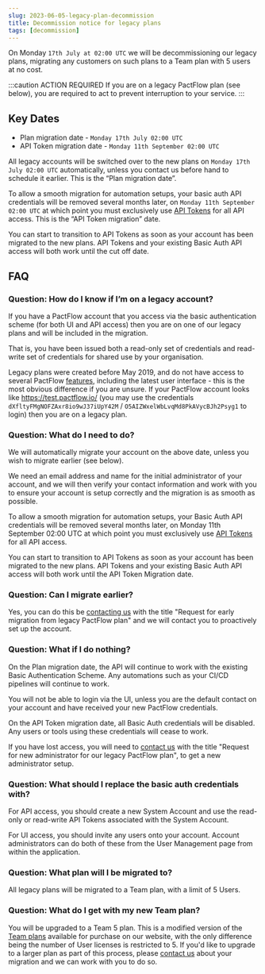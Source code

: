 ```yaml
---
slug: 2023-06-05-legacy-plan-decommission
title: Decommission notice for legacy plans
tags: [decommission]
---
```


On Monday `17th July at 02:00 UTC` we will be decommissioning our legacy plans, migrating any customers on such plans to a Team plan with 5 users at no cost.

:::caution ACTION REQUIRED
If you are on a legacy PactFlow plan (see below), you are required to act to prevent interruption to your service.
:::

## Key Dates

* Plan migration date - `Monday 17th July 02:00 UTC`
* API Token migration date - `Monday 11th September 02:00 UTC`

All legacy accounts will be switched over to the new plans on `Monday 17th July 02:00 UTC` automatically, unless you contact us before hand to schedule it earlier. This is the “Plan migration date”.

To allow a smooth migration for automation setups, your basic auth API credentials will be removed several months later, on `Monday 11th September 02:00 UTC` at which point you must exclusively use [API Tokens](/docs/user-interface/settings/api-tokens) for all API access. This is the “API Token migration” date.

You can start to transition to API Tokens as soon as your account has been migrated to the new plans. API Tokens and your existing Basic Auth API access will both work until the cut off date.

## FAQ

### Question: How do I know if I’m on a legacy account?

If you have a PactFlow account that you access via the basic authentication scheme (for both UI and API access) then you are on one of our legacy plans and will be included in the migration.

That is, you have been issued both a read-only set of credentials and read-write set of credentials for shared use by your organisation.

Legacy plans were created before May 2019, and do not have access to several PactFlow [features](https://pactflow.io/features/), including the latest user interface - this is the most obvious difference if you are unsure. If your PactFlow account looks like https://test.pactflow.io/ (you may use the credentials `dXfltyFMgNOFZAxr8io9wJ37iUpY42M` / `O5AIZWxelWbLvqMd8PkAVycBJh2Psyg1` to login) then you are on a legacy plan.

### Question: What do I need to do?

We will automatically migrate your account on the above date, unless you wish to migrate earlier (see below).

We need an email address and name for the initial administrator of your account, and we will then verify your contact information and work with you to ensure your account is setup correctly and the migration is as smooth as possible.

To allow a smooth migration for automation setups, your Basic Auth API credentials will be removed several months later, on Monday 11th September 02:00 UTC at which point you must exclusively use [API Tokens](/docs/user-interface/settings/api-tokens) for all API access.

You can start to transition to API Tokens as soon as your account has been migrated to the new plans. API Tokens and your existing Basic Auth API access will both work until the API Token Migration date.

### Question: Can I migrate earlier?

Yes, you can do this be [contacting us](https://support.smartbear.com/pactflow/message) with the title "Request for early migration from legacy PactFlow plan" and we will contact you to proactively set up the account.

### Question: What if I do nothing?

On the Plan migration date, the API will continue to work with the existing Basic Authentication Scheme. Any automations such as your CI/CD pipelines will continue to work. 

You will not be able to login via the UI, unless you are the default contact on your account and have received your new PactFlow credentials.

On the API Token migration date, all Basic Auth credentials will be disabled. Any users or tools using these credentials will cease to work.

If you have lost access, you will need to [contact us](https://support.smartbear.com/pactflow/message) with the title "Request for new administrator for our legacy PactFlow plan", to get a new administrator setup. 

### Question: What should I replace the basic auth credentials with?

For API access, you should create a new System Account and use the read-only or read-write API Tokens associated with the System Account. 

For UI access, you should invite any users onto your account. Account administrators can do both of these from the User Management page from within the application.

### Question: What plan will I be migrated to?

All legacy plans will be migrated to a Team plan, with a limit of 5 Users. 

### Question: What do I get with my new Team plan?

You will be upgraded to a Team 5 plan. This is a modified version of the [Team plans](https://pactflow.io/pricing/) available for purchase on our website, with the only difference being the number of User licenses is restricted to 5. If you'd like to upgrade to a larger plan as part of this process, please [contact us](https://support.smartbear.com/pactflow/message) about your migration and we can work with you to do so.